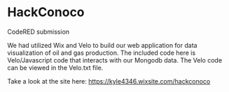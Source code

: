 # HackConoco
CodeRED submission

We had utilized Wix and Velo to build our web application for data visualization of oil and gas production. The included code here is Velo/Javascript code that interacts with our Mongodb data. The Velo code can be viewed in the Velo.txt file.

Take a look at the site here: https://kyle4346.wixsite.com/hackconoco
